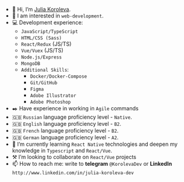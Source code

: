 - 👋 Hi, I’m [Julia Koroleva](https://julkoroleva.github.io/Portfolio/).
- 👀 I am interested in `web-development`.
- :computer: Development experience:
  - `JavaScript/TypeScript`
  - `HTML/CSS (Sass)`
  - `React/Redux` (JS/TS)
  - `Vue/Vuex` (JS/TS)
  - `Node.js/Express`
  - `MongoDB`
  - `Additional Skills`: 
     - `Docker/Docker-Compose`
     - `Git/GitHub`
     - `Figma`
     - `Adobe Illustrator`
     - `Adobe Photoshop`
- :black_nib: Have experience in working in `Agile` commands
- :gb: `Russian` language proficiency level - `Native`.
- :gb: `English` language proficiency level - `B2`.
- :gb: `French` language proficiency level - `B2`.
- :gb: `German` language proficiency level - `A2`.
- :notebook_with_decorative_cover: I’m currently learning `React Native` technologies and deepen my knowledge in `Typescript` and `React/Vue`.
- :hammer_and_pick:	 I’m looking to collaborate on `React/Vue` projects
- 📫 How to reach me: write to **telegram** `@KorolevaDev` or **LinkedIn** `http://www.linkedin.com/in/julia-koroleva-dev`
